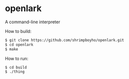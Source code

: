 openlark
====

A command-line interpreter

How to build:

```bash
$ git clone https://github.com/shrimpboyho/openlark.git
$ cd openlark
$ make
```

How to run:

```bash
$ cd build
$ ./thing
```


